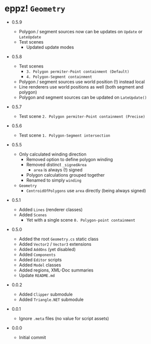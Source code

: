 # eppz! `Geometry`

* 0.5.9

	+ Polygon / segment sources now can be updates on `Update` or `LateUpdate`
	+ Test scenes
		+ Updated update modes

* 0.5.8

	+ Test scenes
		+ `3. Polygon permiter-Point containment (Default)`
		+ `4. Polygon-Segment containment`
	+ Polygon / segment sources use world position (!) instead local
	+ Line renderers use world positions as well (both segment and polygon)
	+ Polygon and segment sources can be updated on `LateUpdate()`

* 0.5.7

	+ Test scene `2. Polygon permiter-Point containment (Precise)`

* 0.5.6

	+ Test scene `1. Polygon-Segment intersection`

* 0.5.5

	+ Only calculated winding direction
		+ Removed option to define polygon winding
		+ Removed distinct `_signedArea`
			+ `area` is always (!) signed
		+ Polygon calculations grouped together 
		+ Renamed to simply `winding`
	+ `Geometry`
		+ `CentroidOfPolygons` use `area` directly (being always signed)

* 0.5.1

	+ Added `Lines` (renderer classes)
	+ Added `Scenes`
		+ Yet with a single scene `0. Polygon-point containment`

* 0.5.0

	+ Added the root `Geometry.cs` static class
	+ Added `Vector2` / `Vector3` extensions
	+ Added `AddOns` (yet disabled)
	+ Added `Components`
	+ Added `Editor` scripts
	+ Added `Model` classes
	+ Added regions, XML-Doc summaries
	+ Update `README.md`
	
* 0.0.2

	+ Added `Clipper` submodule
	+ Added `Triangle.NET` submodule

* 0.0.1

	+ Ignore `.meta` files (no value for script assets)

* 0.0.0

	+ Initial commit